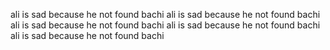 ali is sad because he not found bachi 
ali is sad because he not found bachi 
ali is sad because he not found bachi 
ali is sad because he not found bachi 
ali is sad because he not found bachi 

